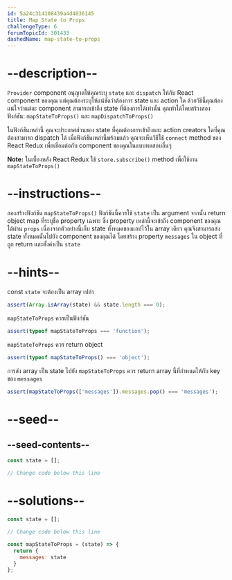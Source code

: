 ```yaml
---
id: 5a24c314108439a4d4036145
title: Map State to Props
challengeType: 6
forumTopicId: 301433
dashedName: map-state-to-props
---
```


# --description--

`Provider` component อนุญาตให้คุณระบุ `state` และ `dispatch` ให้กับ React component ของคุณ แต่คุณต้องระบุให้แน่ชัดว่าต้องการ state และ action ใด ด้วยวิธีนี้คุณต้องแน่ใจว่าแต่ละ component สามารถเข้าถึง state ที่ต้องการได้เท่านั้น คุณทำได้โดยสร้างสองฟังก์ชัน: `mapStateToProps()` และ `mapDispatchToProps()`

ในฟังก์ชันเหล่านี้ คุณจะประกาศส่วนของ state ที่คุณต้องการเข้าถึงและ action creators ใดที่คุณต้องสามารถ dispatch ได้ เมื่อฟังก์ชันเหล่านี้พร้อมแล้ว คุณจะเห็นวิธีใช้ `connect` method ของ React Redux เพื่อเชื่อมต่อกับ component ของคุณในแบบทดสอบอื่นๆ

**Note:** ในเบื้องหลัง React Redux ใช้ `store.subscribe()` method เพื่อใช้งาน `mapStateToProps()`

# --instructions--

ลองสร้างฟังก์ชัน `mapStateToProps()` ฟังก์ชันนี้ควรใช้ `state` เป็น argument จากนั้น return object map ที่ระบุชื่อ property เฉพาะ ซึ่ง property เหล่านี้จะเข้าถึง component ของคุณได้ผ่าน `props` เนื่องจากตัวอย่างนี้เก็บ state ทั้งหมดของแอปไว้ใน array เดียว คุณจึงสามารถส่ง state ทั้งหมดนั้นไปยัง component ของคุณได้ โดยสร้าง property `messages` ใน object ที่ถูก return และตั้งค่าเป็น `state`

# --hints--

const `state` จะต้องเป็น array เปล่า

```js
assert(Array.isArray(state) && state.length === 0);
```

`mapStateToProps` ควรเป็นฟังก์ชัน

```js
assert(typeof mapStateToProps === 'function');
```

`mapStateToProps` ควร return object

```js
assert(typeof mapStateToProps() === 'object');
```

การส่ง array เป็น state ไปยัง `mapStateToProps` ควร return array นี้ที่กำหนดให้กับ key ของ `messages`

```js
assert(mapStateToProps(['messages']).messages.pop() === 'messages');
```

# --seed--

## --seed-contents--

```jsx
const state = [];

// Change code below this line
```

# --solutions--

```jsx
const state = [];

// Change code below this line

const mapStateToProps = (state) => {
  return {
    messages: state
  }
};
```
